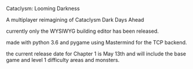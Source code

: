 Cataclysm: Looming Darkness

A multiplayer reimagining of Cataclysm Dark Days Ahead

currently only the WYSIWYG building editor has been released.

made with python 3.6 and pygame using Mastermind for the TCP backend.

the current release date for Chapter 1 is May 13th and will include the base game and level 1 difficulty areas and monsters.
